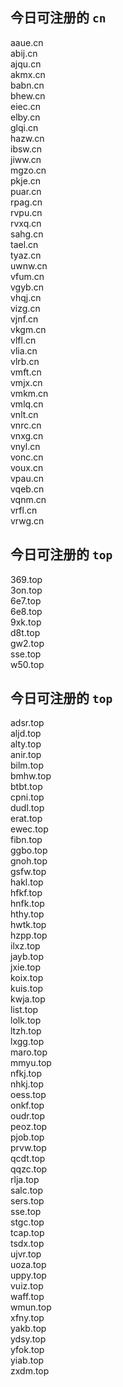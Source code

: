 
## 今日可注册的 `cn`
>
aaue.cn   
abij.cn   
ajqu.cn   
akmx.cn   
babn.cn   
bhew.cn   
eiec.cn   
elby.cn   
glqi.cn   
hazw.cn   
ibsw.cn   
jiww.cn   
mgzo.cn   
pkje.cn   
puar.cn   
rpag.cn   
rvpu.cn   
rvxq.cn   
sahg.cn   
tael.cn   
tyaz.cn   
uwnw.cn   
vfum.cn   
vgyb.cn   
vhqj.cn   
vizg.cn   
vjnf.cn   
vkgm.cn   
vlfl.cn   
vlia.cn   
vlrb.cn   
vmft.cn   
vmjx.cn   
vmkm.cn   
vmlq.cn   
vnlt.cn   
vnrc.cn   
vnxg.cn   
vnyl.cn   
vonc.cn   
voux.cn   
vpau.cn   
vqeb.cn   
vqnm.cn   
vrfl.cn   
vrwg.cn   


## 今日可注册的 `top`
>
369.top   
3on.top   
6e7.top   
6e8.top   
9xk.top   
d8t.top   
gw2.top   
sse.top   
w50.top   


## 今日可注册的 `top`
>
adsr.top   
aljd.top   
alty.top   
anir.top   
bilm.top   
bmhw.top   
btbt.top   
cpni.top   
dudl.top   
erat.top   
ewec.top   
fibn.top   
ggbo.top   
gnoh.top   
gsfw.top   
hakl.top   
hfkf.top   
hnfk.top   
hthy.top   
hwtk.top   
hzpp.top   
ilxz.top   
jayb.top   
jxie.top   
koix.top   
kuis.top   
kwja.top   
list.top   
lolk.top   
ltzh.top   
lxgg.top   
maro.top   
mmyu.top   
nfkj.top   
nhkj.top   
oess.top   
onkf.top   
oudr.top   
peoz.top   
pjob.top   
prvw.top   
qcdt.top   
qqzc.top   
rlja.top   
salc.top   
sers.top   
sse.top   
stgc.top   
tcap.top   
tsdx.top   
ujvr.top   
uoza.top   
uppy.top   
vuiz.top   
waff.top   
wmun.top   
xfny.top   
yakb.top   
ydsy.top   
yfok.top   
yiab.top   
zxdm.top   

